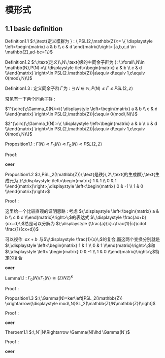 # 模形式

## 1.1 basic definition

Definition1.1 $:\;\text{定义模群为 } : \,PSL(2,\mathbb{Z}):= \{ \displaystyle \left<\begin{matrix} a & b \\ c & d \end{matrix}\right> |a,b,c,d \in \mathbb{Z},ad-bc=1\}$

Definition1.2 $:\;\text{定义}\,N\,\text{级的主同余子群为 }: \;\forall\,N\in \mathbb{N},P(N):=\{ \displaystyle \left<\begin{matrix} a & b \\ c & d \\\end{matrix} \right>\in PSL(2.\mathbb{Z})|a\equiv d\equiv 1,c\equiv 0(mod\,N)\}$

Definition1.3 $:\;\text{定义同余子群}\,\Gamma\,\text{为 }:\;\exists\,N\in \mathbb{N},P(N)\le \Gamma\le PSL(2,\mathbb{Z})$

$\text{常见有一下两个同余子群 }:$

$1^{\circ}\;\Gamma_0(N):=\{ \displaystyle \left<\begin{matrix} a & b \\ c & d \\\end{matrix} \right>\in PSL(2,\mathbb{Z})|c\equiv 0(mod\,N)\}$

$2^{\circ}\;\Gamma_1(N):=\{ \displaystyle \left<\begin{matrix} a & b \\ c & d \\\end{matrix} \right>\in PSL(2,\mathbb{Z})|a\equiv d\equiv 1,c\equiv 0(mod\,N)\}$

Proposition1.1 $:\; \Gamma(N) \lhd \Gamma_1(N) \lhd\Gamma_0(N)\lhd PSL(2,\mathbb{Z})$

Proof:

**over**

Proposition1.2 $:\;PSL_2(\mathbb{Z})\;\text{是秩}\,2\,\text{的生成群},\text{生成元为 }:\;\displaystyle \left<\begin{matrix} 1 & 1 \\ 0 & 1 \\\end{matrix}\right>,\displaystyle \left<\begin{matrix} 0 & -1 \\ 1 & 0 \\\end{matrix}\right>$

Proof $:\;$


这里给一个比较直观的证明思路 $:\;$考虑 $\;\displaystyle \left<\begin{matrix} a & b \\ c & d \\\end{matrix}\right>\;$的表达式 $\,\displaystyle \frac{ax+b}{cx+d}\;$总是可以分解为 $\;\displaystyle {\frac{a}{c}+\frac{1}{c}\cdot \frac{1}{cx+d}}$

可以视作 $\;ax+b\,$ 与$\;\displaystyle \frac{1}{x}\;$的复合,而这两个变换分别就是 $\;\displaystyle \left<\begin{matrix} 1 & 1 \\ 0 & 1 \\\end{matrix}\right>\;$和 $\;\displaystyle \left< \begin{matrix} 0 & -1 \\ 1 & 0 \\\end{matrix}\right>\;$特定的复合

**over**

Lemma1.1 $:\;\Gamma_0(N)/\Gamma_1(N)\cong(\mathbb{Z}/N\mathbb{Z})^{\mathbf{x}}$

Proof $:\;$

Proposition1.3 $:\;\Gamma(N)=ker\left[PSL_2(\mathbb{Z}) \xrightarrow{\displaystyle mod\,N}SL_2(\mathbb{Z}/N\mathbb{Z})\right]$

Proof $:\;$

**over**

Theroem1.1 $:\;N`|N\Rightarrow \Gamma(N)\lhd \Gamma(N`)$

Proof $:\;$

**over**